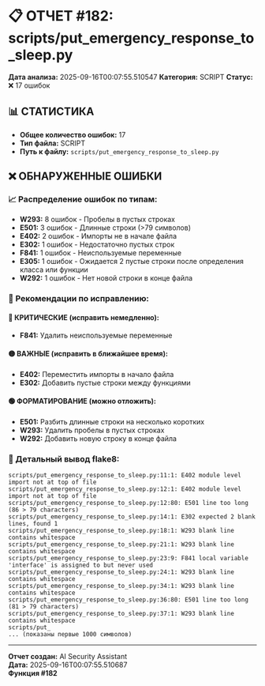 # 📋 ОТЧЕТ #182: scripts/put_emergency_response_to_sleep.py

**Дата анализа:** 2025-09-16T00:07:55.510547
**Категория:** SCRIPT
**Статус:** ❌ 17 ошибок

## 📊 СТАТИСТИКА

- **Общее количество ошибок:** 17
- **Тип файла:** SCRIPT
- **Путь к файлу:** `scripts/put_emergency_response_to_sleep.py`

## ❌ ОБНАРУЖЕННЫЕ ОШИБКИ

### 📈 Распределение ошибок по типам:

- **W293:** 8 ошибок - Пробелы в пустых строках
- **E501:** 3 ошибок - Длинные строки (>79 символов)
- **E402:** 2 ошибок - Импорты не в начале файла
- **E302:** 1 ошибок - Недостаточно пустых строк
- **F841:** 1 ошибок - Неиспользуемые переменные
- **E305:** 1 ошибок - Ожидается 2 пустые строки после определения класса или функции
- **W292:** 1 ошибок - Нет новой строки в конце файла

### 🎯 Рекомендации по исправлению:

#### 🔴 КРИТИЧЕСКИЕ (исправить немедленно):
- **F841:** Удалить неиспользуемые переменные

#### 🟡 ВАЖНЫЕ (исправить в ближайшее время):
- **E402:** Переместить импорты в начало файла
- **E302:** Добавить пустые строки между функциями

#### 🟢 ФОРМАТИРОВАНИЕ (можно отложить):
- **E501:** Разбить длинные строки на несколько коротких
- **W293:** Удалить пробелы в пустых строках
- **W292:** Добавить новую строку в конце файла

### 📝 Детальный вывод flake8:

```
scripts/put_emergency_response_to_sleep.py:11:1: E402 module level import not at top of file
scripts/put_emergency_response_to_sleep.py:12:1: E402 module level import not at top of file
scripts/put_emergency_response_to_sleep.py:12:80: E501 line too long (86 > 79 characters)
scripts/put_emergency_response_to_sleep.py:14:1: E302 expected 2 blank lines, found 1
scripts/put_emergency_response_to_sleep.py:18:1: W293 blank line contains whitespace
scripts/put_emergency_response_to_sleep.py:21:1: W293 blank line contains whitespace
scripts/put_emergency_response_to_sleep.py:23:9: F841 local variable 'interface' is assigned to but never used
scripts/put_emergency_response_to_sleep.py:24:1: W293 blank line contains whitespace
scripts/put_emergency_response_to_sleep.py:34:1: W293 blank line contains whitespace
scripts/put_emergency_response_to_sleep.py:36:80: E501 line too long (81 > 79 characters)
scripts/put_emergency_response_to_sleep.py:37:1: W293 blank line contains whitespace
scripts/put_
... (показаны первые 1000 символов)
```

---
**Отчет создан:** AI Security Assistant  
**Дата:** 2025-09-16T00:07:55.510687  
**Функция #182**
